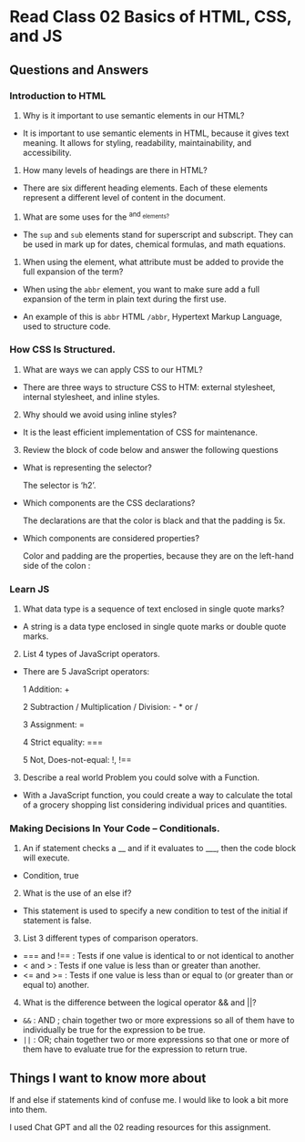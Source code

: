 # Read Class 02 Basics of HTML, CSS, and JS

## Questions and Answers

### Introduction to HTML

1. Why is it important to use semantic elements in our HTML?

* It is important to use semantic elements in HTML, because it gives text meaning. It allows for styling, readability, maintainability, and accessibility.

1. How many levels of headings are there in HTML?

* There are six different heading elements. Each of these elements represent a different level of content in the document. 

1. What are some uses for the <sup> and <sub> elements?

* The <code>sup</code> and <code>sub</code> elements stand for superscript and subscript. They can be used in mark up for dates, chemical formulas, and math equations.  

1. When using the <abbr> element, what attribute must be added to provide the full expansion of the term?

* When using the <code>abbr</code> element, you want to make sure add a full expansion of the term in plain text during the first use. 

* An example of this is <code>abbr</code> HTML <code>/abbr</code>, Hypertext Markup Language, used to structure code.

### How CSS Is Structured.

1. What are ways we can apply CSS to our HTML?

* There are three ways to structure CSS to HTM: external stylesheet, internal stylesheet, and inline styles.

2. Why should we avoid using inline styles?

* It is the least efficient implementation of CSS for maintenance. 

3. Review the block of code below and answer the following questions

* What is representing the selector?

    The selector is ‘h2’.

* Which components are the CSS declarations?

    The declarations are that the color is black and that the padding is 5x. 

* Which components are considered properties?

    Color and padding are the properties, because they are on the left-hand side of the colon :

### Learn JS

1.	What data type is a sequence of text enclosed in single quote marks?

* A string is a data type enclosed in single quote marks or double quote marks. 

2.	List 4 types of JavaScript operators.

* There are 5 JavaScript operators:

    1  Addition: +

    2 Subtraction / Multiplication / Division: - * or /

    3 Assignment: =

    4 Strict equality: ===

    5 Not, Does-not-equal: !, !==


3.	Describe a real world Problem you could solve with a Function.

* With a JavaScript function, you could create a way to calculate the total of a grocery shopping list considering individual prices and quantities. 

### Making Decisions In Your Code – Conditionals.

1.	An if statement checks a __ and if it evaluates to ___, then the code block will execute.

* Condition, true

2.	What is the use of an else if?

* This statement is used to specify a new condition to test of the initial if statement is false.

3.	List 3 different types of comparison operators.

* === and !== : Tests if one value is identical to or not identical to another
* < and > : Tests if one value is less than or greater than another.
* <= and >= : Tests if one value is less than or equal to (or greater than or equal to) another.
4.	What is the difference between the logical operator && and ||?

* <code>&&</code> : AND ; chain together two or more expressions so all of them have to individually be true for the expression to be true.
* <code>||</code> : OR; chain together two or more expressions so that one or more of them have to evaluate true for the expression to return true.

## Things I want to know more about

If and else if statements kind of confuse me. I would like to look a bit more into them.

I used Chat GPT and all the 02 reading resources for this assignment. 